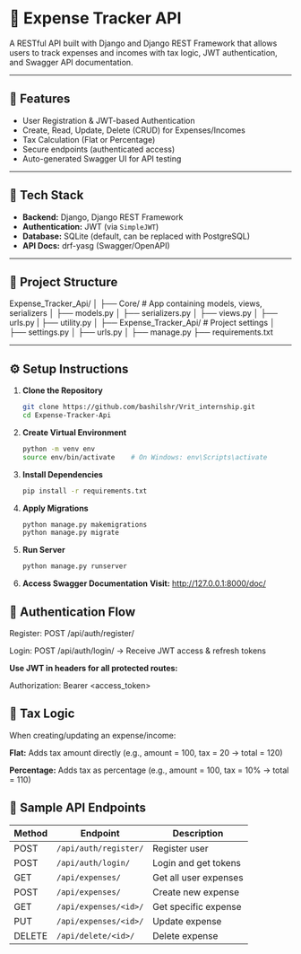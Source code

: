 # 💸 Expense Tracker API

A RESTful API built with Django and Django REST Framework that allows users to track expenses and incomes with tax logic, JWT authentication, and Swagger API documentation.

---

## 🚀 Features

- User Registration & JWT-based Authentication
- Create, Read, Update, Delete (CRUD) for Expenses/Incomes
- Tax Calculation (Flat or Percentage)
- Secure endpoints (authenticated access)
- Auto-generated Swagger UI for API testing

---

## 🧠 Tech Stack

- **Backend:** Django, Django REST Framework
- **Authentication:** JWT (via `SimpleJWT`)
- **Database:** SQLite (default, can be replaced with PostgreSQL)
- **API Docs:** drf-yasg (Swagger/OpenAPI)

---

## 📁 Project Structure

Expense_Tracker_Api/
│
├── Core/ # App containing models, views, serializers
│ ├── models.py
│ ├── serializers.py
│ ├── views.py
│ ├── urls.py
| ├── utility.py
│
├── Expense_Tracker_Api/ # Project settings
│ ├── settings.py
│ ├── urls.py
│
├── manage.py
├── requirements.txt

---

## ⚙️ Setup Instructions

1. **Clone the Repository**

   ```bash
   git clone https://github.com/bashilshr/Vrit_internship.git
   cd Expense-Tracker-Api
2. **Create Virtual Environment**
   ```bash
   python -m venv env 
   source env/bin/activate    # On Windows: env\Scripts\activate
3. **Install Dependencies**
   ```bash
   pip install -r requirements.txt
4. **Apply Migrations**
   ```bash
   python manage.py makemigrations
   python manage.py migrate
5. **Run Server**
   ```bash
   python manage.py runserver
6. **Access Swagger Documentation**
 **Visit:** http://127.0.0.1:8000/doc/

## 🔐 Authentication Flow
Register: POST /api/auth/register/

Login: POST /api/auth/login/ → Receive JWT access & refresh tokens

**Use JWT in headers for all protected routes:**

Authorization: Bearer <access_token>

## 🧮 Tax Logic
When creating/updating an expense/income:

**Flat:** Adds tax amount directly (e.g., amount = 100, tax = 20 → total = 120)

**Percentage:** Adds tax as percentage (e.g., amount = 100, tax = 10% → total = 110)

## 🧪 Sample API Endpoints

| Method | Endpoint              | Description            |
|--------|-----------------------|------------------------|
| POST   | `/api/auth/register/` | Register user          |
| POST   | `/api/auth/login/`    | Login and get tokens   |
| GET    | `/api/expenses/`      | Get all user expenses  |
| POST   | `/api/expenses/`      | Create new expense     |
| GET    | `/api/expenses/<id>/` | Get specific expense   |
| PUT    | `/api/expenses/<id>/` | Update expense         |
| DELETE | `/api/delete/<id>/`   | Delete expense         |

